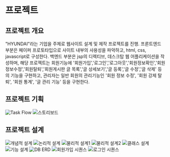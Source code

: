 # 프로젝트
## 프로젝트 개요
"HYUNDAI"라는 기업을 주제로 웹사이트 설계 및 제작 프로젝트를 진행.
프론트엔드 부분은 페이퍼 프로토타입으로 사이트 내부의 사용성을 파악하고, html, css, javascript로 구성한다.
백엔드 부분은 jsp의 디렉티브, 데스크탑 웹 어플리케이션을 작성하며, 해당 프로젝트는 회원기능에 '회원가입','로그인','로그아웃','회원정보확인','회원정보수정','회원탈퇴','회원게시판 글 목록','글 상세보기','글 등록','글 수정','글 삭제' 등의 기능을 구현하고,
관리자는 일반 회원의 관리기능인 '회원 정보 수정', '회원 강제 탈퇴', '회원 통계', '글 관리 기능' 등을 구현한다.

## 프로젝트 기획
![Task Flow](./img/database2/taskFlow.png "Task Flow")
![스토리보드](./img/database2/WebStoryBoard1.png "스토리보드")

## 프로젝트 설계
![개념적 설계](./img/database1/pro1_01.PNG "개념적 설계")
![논리적 설계](./img/database1/pro1_02.png "논리적 설계")
![물리적 설계1](./img/database1/pro1_03.png "물리적 설계1")
![물리적 설계2](./img/database1/pro1_04.png "물리적 설계2")
![클래스 설계](./img/database1/pro1_05.png "클래스 설계")
![기능 설계](./img/database1/pro1_06.png "기능 설계")
![DB ERD](./img/database1/pro1_07.png "DB ERD")
![회원가입 시퀀스](./img/database1/pro1_08.png "회원가입 시퀀스")
![로그인 시퀀스](./img/database1/pro1_09.png "로그인 시퀀스")